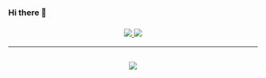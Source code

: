 ### Hi there 👋

<!--
**vk2gpz/vk2gpz** is a ✨ _special_ ✨ repository because its `README.md` (this file) appears on your GitHub profile.

Here are some ideas to get you started:

- 🔭 I’m currently working on ...
- 🌱 I’m currently learning ...
- 👯 I’m looking to collaborate on ...
- 🤔 I’m looking for help with ...
- 💬 Ask me about ...
- 📫 How to reach me: ...
- 😄 Pronouns: ...
- ⚡ Fun fact: ...
-->

<h3 align="center">
  <a href="https://vk2gpz.freshdesk.com" alt="Freshdesk">
    <img src="https://img.shields.io/badge/Freshdesk-vk2gpz's official support-green&?style=for-the-badge&logo=appveyor">
  </a>
  <a href="https://discord.gg/7KyDzjP" alt="Discord">
      <img src="https://img.shields.io/discord/452518336627081236?label=discord&style=for-the-badge&color=blue"/>
  </a>
</h3>

<hr>
<!--
![vk2gpz's github stats](https://github-readme-stats.vercel.app/api?username=vk2gpz&count_private=true)
-->
<h2 align="center">
  <a href="https://github.com/vk2gpz">
    <img align="center" src="https://github-readme-stats.vercel.app/api?username=vk2gpz&count_private=true">
  </a>
  <br>
</h2>
